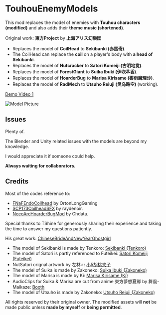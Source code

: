 # TouhouEnemyModels
This mod replaces the model of enemies with **Touhou characters (modified)** and also adds their **theme music (shortened)**. 

Original work: **東方Project** by **上海アリス幻樂団**

* Replaces the model of **CoilHead** to **Sekibanki (赤蛮奇)**.
* The CoilHead can replace the **coil** on a player's body with **a head of Sekibanki**.
* Replaces the model of **Nutcracker** to **Satori Komeiji (古明地觉)**.
* Replaces the model of **ForestGiant** to **Suika Ibuki (伊吹萃香)**.
* Replaces the model of **HoarderBug** to **Marisa Kirisame (雾雨魔理沙)**.
* Replaces the model of **RadMech** to **Utsuho Reiuji (灵乌路空)** (working).


[Demo Video 1](https://www.bilibili.com/video/BV1PM4m1Q7EF)

![Model Picture](https://github.com/BoredBean/TouhouEnemyModels/assets/18239170/32d32bb0-fa96-43e7-965b-118fc0ea9292)


## Issues

Plenty of.

The Blender and Unity related issues with the models are beyond my knowledge.

I would appreciate it if someone could help.

**Always waiting for collaborators.**


## Credits

Most of the codes reference to:

* [FNaFEndoCoilhead](https://thunderstore.io/c/lethal-company/p/OrtonLongGaming/FNaFEndoCoilhead/) by OrtonLongGaming
* [SCP173CoilheadSFX](https://thunderstore.io/c/lethal-company/p/raydenoir/SCP173CoilheadSFX/) by raydenoir.
* [NecoArcHoarderBugMod](https://thunderstore.io/c/lethal-company/p/Chdata/NecoArcHoarderBugMod/) by Chdata.


Special thanks to TShine for generously sharing their experience and taking the time to answer my questions patiently. 

His great work: [ChineseBrideAndNewYearGhostgirl](https://thunderstore.io/c/lethal-company/p/TShine/ChineseBrideAndNewYearGhostgirl/)


* The model of Sekibanki is made by Tenkoro: [Sekibanki (Tenkoro)](https://mikumikudance.fandom.com/wiki/Sekibanki_(Tenkoro))
* The model of Satori is partly referenced to Futeikei: [Satori Komeiji (Futeikei)](https://mikumikudance.fandom.com/wiki/Satori_Komeiji_(Futeikei))
* NutSatori orignal artwork by 左林♂: [小5胡桃夹子](https://t.bilibili.com/880219101680631824)
* The model of Suika is made by Zakoneko: [Suika Ibuki (Zakoneko)](https://mikumikudance.fandom.com/wiki/Suika_Ibuki_(Zakoneko))
* The model of Marisa is made by Ki: [Marisa Kirisame (Ki)](https://mikumikudance.fandom.com/wiki/Marisa_Kirisame_(Ki))
* AudioClips for Suika & Marisa are cut from anime 東方夢想夏郷 by 舞風-Maikaze: [Booth](https://maikazeshop.booth.pm)
* The model of Utsuho is made by Zakoneko: [Utsuho Reiuji (Zakoneko)](https://mikumikudance.fandom.com/wiki/Utsuho_Reiuji_(Zakoneko))


All rights reserved by their original owner. The modified assets will **not** be made public unless **made by myself** or **being permitted**.